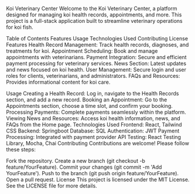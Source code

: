 Koi Veterinary Center
Welcome to the Koi Veterinary Center, a platform designed for managing koi health records, appointments, and more. This project is a full-stack application built to streamline veterinary operations for koi fish.

Table of Contents
Features
Usage
Technologies Used
Contributing
License
Features
Health Record Management: Track health records, diagnoses, and treatments for koi.
Appointment Scheduling: Book and manage appointments with veterinarians.
Payment Integration: Secure and efficient payment processing for veterinary services.
News Section: Latest updates and news focused on koi health.
User Management: Secure login and user roles for clients, veterinarians, and administrators.
FAQs and Resources: Provides informational content for koi care.

Usage
Creating a Health Record: Log in, navigate to the Health Records section, and add a new record.
Booking an Appointment: Go to the Appointments section, choose a time slot, and confirm your booking.
Processing Payments: Complete payments seamlessly within the platform.
Viewing News and Resources: Access koi health information, news, and FAQs from the Home page.
Technologies Used
Frontend: React, Tailwind CSS
Backend: Springboot
Database: SQL
Authentication: JWT
Payment Processing: Integrated with payment provider API
Testing: React Testing Library, Mocha, Chai
Contributing
Contributions are welcome! Please follow these steps:

Fork the repository.
Create a new branch (git checkout -b feature/YourFeature).
Commit your changes (git commit -m 'Add YourFeature').
Push to the branch (git push origin feature/YourFeature).
Open a pull request.
License
This project is licensed under the MIT License. See the LICENSE file for more details.
